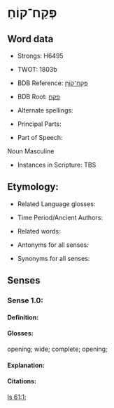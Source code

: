 # פְּקַח־קוֹחַ

<!-- Status: S2="NeedsEdits" -->
<!-- Lexica used for edits:   -->

## Word data

* Strongs: H6495

* TWOT: 1803b

* BDB Reference: [פְּקַח־קוֹחַ](rc://en/bdb/dict/q.cp.ac)

* BDB Root: [פקח](rc://en/bdb/dict/q.cp.aa)

* Alternate spellings:

* Principal Parts:

* Part of Speech:

Noun Masculine 

* Instances in Scripture: TBS

## Etymology:

* Related Language glosses:

* Time Period/Ancient Authors:

* Related words:

* Antonyms for all senses:

* Synonyms for all senses:

## Senses

### Sense 1.0:

#### Definition:

#### Glosses:

opening; wide; complete; opening; 

#### Explanation:

#### Citations:

[Is 61:1](rc://he/uhb/book/isa/61/1); 

